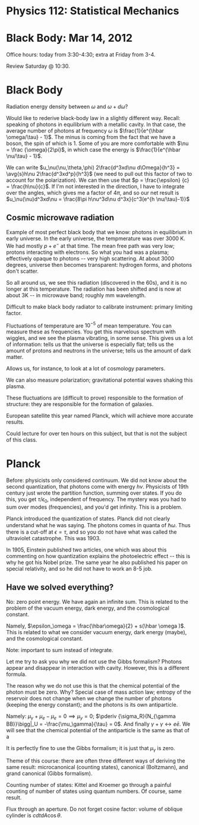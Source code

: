 Physics 112: Statistical Mechanics
==================================
Black Body: Mar 14, 2012
========================
Office hours: today from 3:30-4:30; extra at Friday from 3-4.

Review Saturday @ 10:30.

Black Body
=========
Radiation energy density between $\omega$ and $\omega+d\omega$? 

Would like to rederive black-body law in a slightly different way. Recall:
speaking of photons in equilibrium with a metallic cavity. In that case,
the average number of photons at frequency $\omega$ is $\frac{1}{e^{\hbar
\omega/\tau} - 1}$. The minus is coming from the fact that we have a boson,
the spin of which is 1. Some of you are more comfortable with $\nu = \frac
{\omega}{2\pi}$, in which case the energy is $\frac{1}{e^{\hbar
\nu/\tau} - 1}$.

We can write $u_\nu(\nu,\theta,\phi) 2\frac{d^3xd\nu d\Omega}{h^3} =
\avg{s}h\nu 2\frac{d^3xd^p}{h^3}$ (we need to pull out this factor of two
to account for the polarization). We can then use that $p = \frac{\epsilon}
{c} = \frac{h\nu}{c}$. If I'm not interested in the direction, I have to
integrate over the angles, which gives me a factor of $4\pi$, and so our
net result is $u_\nu(\nu)d^3xd\nu = \frac{8\pi h\nu^3d\nu d^3x}{c^3(e^{h
\nu/\tau}-1)}$

Cosmic microwave radiation
--------------------------

Example of most perfect black body that we know: photons in equilibrium in
early universe. In the early universe, the tempmerature was over 3000 K. We
had mostly $p + e^-$ at that time. The mean free path was very low; protons
interacting with electrons. So what you had was a plasma; effectively
opaque to photons -- very high scattering. At about 3000 degrees, universe
then becomes transparent: hydrogen forms, and photons don't scatter.

So all around us, we see this radiation (discovered in the 60s), and it is
no longer at this temperature. The radiation has been shifted and is now at
about 3K -- in microwave band; roughly mm wavelength.

Difficult to make black body radiator to calibrate instrument: primary
limiting factor.

Fluctuations of temperature are $10^{-5}$ of mean temperature. You can
measure these as frequencies. You get this marvelous spectrum with wiggles,
and we see the plasma vibrating, in some sense. This gives us a lot of
information: tells us that the universe is especially flat; tells us the
amount of protons and neutrons in the universe; tells us the amount of dark
matter.

Allows us, for instance, to look at a lot of cosmology parameters.

We can also measure polarization; gravitational potential waves shaking
this plasma.

These fluctuations are (difficult to prove) responsible to the formation of
structure: they are responsible for the formation of galaxies.

European satellite this year named Planck, which will achieve more accurate
results.

Could lecture for over ten hours on this subject, but that is not the
subject of this class.

Planck
======

Before: physicists only considered continuum. We did not know about the
second quantization, that photons come with energy $h\nu$. Physicists of
19th century just wrote the partition function, summing over states. If you
do this, you get $\tau/\epsilon_0$, independent of frequency. The mystery
was you had to sum over modes (frequencies), and you'd get infinity. This
is a problem.

Planck introduced the quantization of states. Planck did not clearly
understand what he was saying. The photons comes in quanta of $\hbar
\omega$. Thus there is a cut-off at $\epsilon=\tau$, and so you do not have
what was called the ultraviolet catastrophe. This was 1903.

In 1905, Einstein published two articles, one which was about this
commenting on how quantization explains the photoelectric effect -- this is
why he got his Nobel prize. The same year he also published his paper on
special relativity, and so he did not have to work an 8-5 job.

Have we solved everything?
--------------------------
No: zero point energy. We have again an infinite sum. This is related to
the problem of the vacuum energy, dark energy, and the cosmological
constant.

Namely, $\epsilon_\omega = \frac{\hbar\omega}{2} + s(\hbar \omega )$. This
is related to what we consider vacuum energy, dark energy (maybe), and the
cosmological constant.

Note: important to sum instead of integrate.

Let me try to ask you why we did not use the Gibbs formalism? Photons
appear and disappear in interaction with cavity. However, this is a
different formula.

The reason why we do not use this is that the chemical potential of the
photon must be zero. Why? Special case of mass action law; entropy of the
reservoir does not change when we change the number of photons (keeping the
energy constant); and the photons is its own antiparticle.

Namely: $\mu_\gamma + \mu_e - \mu_e = 0 \implies \mu_y = 0$; $\pderiv
{\sigma_R}{N_{\gamma BB}}\bigg|_U = -\frac{\mu_\gamma}{\tau} = 0$. And
finally $\gamma + \gamma \leftrightarrow e \bar{e}$. We will see that the
chemical potential of the antiparticle is the same as that of a 

It is perfectly fine to use the Gibbs formalism; it is just that
$\mu_\gamma$ is zero.

Theme of this course: there are often three different ways of deriving the
same result: microcanonical (counting states), canonical (Boltzmann), and
grand canonical (Gibbs formalism).

Counting number of states: Kittel and Kroemer go through a painful counting
of number of states using quantum numbers. Of course, same result.

Flux through an aperture. Do not forget cosine factor: volume of oblique
cylinder is $cdtdA\cos\theta$.
